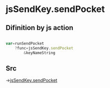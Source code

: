 # jsSendKey.sendPocket

## Difinition by js action

```js.js

var=runSendPocket
	?func=jsSendKey.sendPocket
		&keyNameString
```

## Src

->[jsSendKey.sendPocket](https://github.com/puutaro/CommandClick/blob/master/app/src/main/java/com/puutaro/commandclick/fragment_lib/terminal_fragment/js_interface/JsSendKey.kt#L22)


